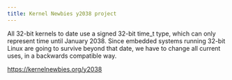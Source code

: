 ```yaml
---
title: Kernel Newbies y2038 project
---
```

All 32-bit kernels to date use a signed 32-bit time_t type, which can only represent time until January 2038. Since embedded systems running 32-bit Linux are going to survive beyond that date, we have to change all current uses, in a backwards compatible way.

https://kernelnewbies.org/y2038
